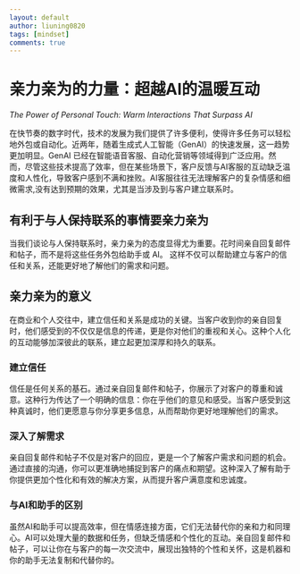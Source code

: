 ```yaml
---
layout: default
author: liuning0820
tags: [mindset]
comments: true
---
```


# 亲力亲为的力量：超越AI的温暖互动

*The Power of Personal Touch: Warm Interactions That Surpass AI*

在快节奏的数字时代，技术的发展为我们提供了许多便利，使得许多任务可以轻松地外包或自动化。近两年，随着生成式人工智能（GenAI）的快速发展，这一趋势更加明显。GenAI 已经在智能语音客服、自动化营销等领域得到广泛应用。然而，尽管这些技术提高了效率，但在某些场景下，客户反馈与AI客服的互动缺乏温度和人性化，导致客户感到不满和挫败。AI客服往往无法理解客户的复杂情感和细微需求,没有达到预期的效果，尤其是当涉及到与客户建立联系时。

## 有利于与人保持联系的事情要亲力亲为

当我们谈论与人保持联系时，亲力亲为的态度显得尤为重要。花时间亲自回复邮件和帖子，而不是将这些任务外包给助手或 AI。 这样不仅可以帮助建立与客户的信任和关系，还能更好地了解他们的需求和问题。

## 亲力亲为的意义

在商业和个人交往中，建立信任和关系是成功的关键。当客户收到你的亲自回复时，他们感受到的不仅仅是信息的传递，更是你对他们的重视和关心。这种个人化的互动能够加深彼此的联系，建立起更加深厚和持久的联系。

### 建立信任

信任是任何关系的基石。通过亲自回复邮件和帖子，你展示了对客户的尊重和诚意。这种行为传达了一个明确的信息：你在乎他们的意见和感受。当客户感受到这种真诚时，他们更愿意与你分享更多信息，从而帮助你更好地理解他们的需求。

### 深入了解需求

亲自回复邮件和帖子不仅是对客户的回应，更是一个了解客户需求和问题的机会。通过直接的沟通，你可以更准确地捕捉到客户的痛点和期望。这种深入了解有助于你提供更加个性化和有效的解决方案，从而提升客户满意度和忠诚度。

### 与AI和助手的区别

虽然AI和助手可以提高效率，但在情感连接方面，它们无法替代你的亲和力和同理心。AI可以处理大量的数据和任务，但缺乏情感和个性化的互动。亲自回复邮件和帖子，可以让你在与客户的每一次交流中，展现出独特的个性和关怀，这是机器和你的助手无法复制和代替你的。

